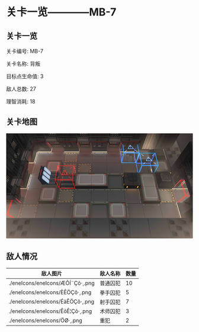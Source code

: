 # 关卡一览————MB-7


## 关卡一览

关卡编号: MB-7

关卡名称: 背叛

目标点生命值: 3

敌人总数: 27

理智消耗: 18


## 关卡地图
![MB-7](./oprMap/MB-7.png)

## 敌人情况

| 敌人图片 | 敌人名称 | 数量  |
|---------|-----|-----|
| ./eneIcons/eneIcons/ÆÕÍ¨Çô·¸.png| 普通囚犯  |   10  |
| ./eneIcons/eneIcons/È­ÊÖÇô·¸.png| 拳手囚犯  |   5  |
| ./eneIcons/eneIcons/ÉäÊÖÇô·¸.png| 射手囚犯  |   7  |
| ./eneIcons/eneIcons/ÊõÊ¦Çô·¸.png| 术师囚犯  |   3  |
| ./eneIcons/eneIcons/ÖØ·¸.png| 重犯  |   2  |
